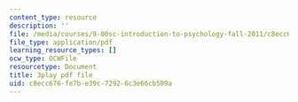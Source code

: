 ```yaml
---
content_type: resource
description: ''
file: /media/courses/9-00sc-introduction-to-psychology-fall-2011/c8ecc676fe7be39c72926c3e66cb509a_lBU64nfe8nM.pdf
file_type: application/pdf
learning_resource_types: []
ocw_type: OCWFile
resourcetype: Document
title: 3play pdf file
uid: c8ecc676-fe7b-e39c-7292-6c3e66cb509a
---
```

